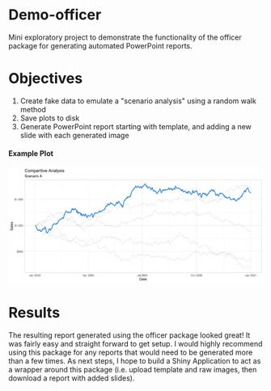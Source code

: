 # Demo-officer
Mini exploratory project to demonstrate the functionality of the officer package for generating automated PowerPoint reports.

# Objectives

1. Create fake data to emulate a "scenario analysis" using a random walk method
2. Save plots to disk
3. Generate PowerPoint report starting with template, and adding a new slide with each generated image

#### Example Plot
![alt text](https://github.com/jdegregorio/Demo-officer/blob/master/plots/plot_scenario_A.jpg?raw=true)

# Results

The resulting report generated using the officer package looked great! It was fairly easy and straight forward to get setup. I would highly recommend using this package for any reports that would need to be generated more than a few times.  As next steps, I hope to build a Shiny Application to act as a wrapper around this package (i.e. upload template and raw images, then download a report with added slides).


